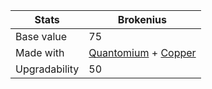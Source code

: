 [Quantomium]: https://tembee2.github.io/OVERVOLT/Alloys/Quantomium
[Copper]: https://tembee2.github.io/OVERVOLT/Ores/Copper

| Stats          | Brokenius            |
|----------------|-----------------------|
| Base value     | 75                     |
| Made with      | [Quantomium] + [Copper]   |
| Upgradability  | 50                     |